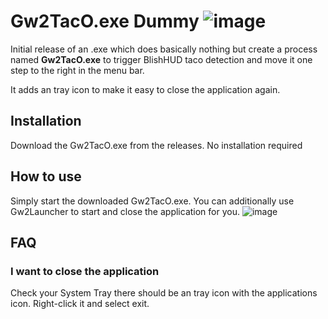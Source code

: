 # Gw2TacO.exe Dummy ![image](https://github.com/KenediaDev/Gw2TacO-Dummy/assets/102288477/81ac949a-973d-4adb-81d1-b6f01612f609)

Initial release of an .exe which does basically nothing but create a process named **Gw2TacO.exe** to trigger BlishHUD taco detection and move it one step to the right in the menu bar.

It adds an tray icon to make it easy to close the application again.

## Installation
Download the Gw2TacO.exe from the releases. No installation required

## How to use
Simply start the downloaded Gw2TacO.exe.
You can additionally use Gw2Launcher to start and close the application for you.
![image](https://github.com/KenediaDev/Gw2TacO-Dummy/assets/102288477/21ffc190-e7c9-4b47-97e8-874217d6d2f1)

## FAQ

### I want to close the application
Check your System Tray there should be an tray icon with the applications icon. Right-click it and select exit.

